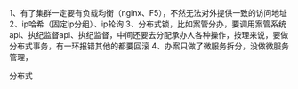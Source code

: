 1、有了集群一定要有负载均衡（nginx、F5），不然无法对外提供一致的访问地址
2、ip哈希（固定ip分组）、ip轮询
3、分布式锁，比如案管分办，要调用案管系统api、执纪监督api、执纪监督，中间还要去分配承办人各种操作，按理来说，要做分布式事务，有一环报错其他的都要回滚
4、办案只做了微服务拆分，没做微服务管理，


分布式